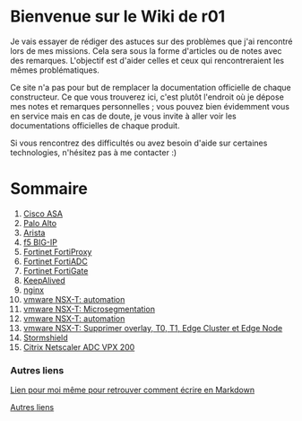 # Bienvenue sur le Wiki de r01

Je vais essayer de rédiger des astuces sur des problèmes que j'ai rencontré lors de mes missions. Cela sera sous la forme d'articles ou de notes avec des remarques. L'objectif est d'aider celles et ceux qui rencontreraient les mêmes problématiques.

Ce site n'a pas pour but de remplacer la documentation officielle de chaque constructeur. Ce que vous trouverez ici, c'est plutôt l'endroit où je dépose mes notes et remarques personnelles ; vous pouvez bien évidemment vous en service mais en cas de doute, je vous invite à aller voir les documentations officielles de chaque produit.

Si vous rencontrez des difficultés ou avez besoin d'aide sur certaines technologies, n'hésitez pas à me contacter :)

# Sommaire
1. [Cisco ASA](/Cisco/CiscoASA.md)
2. [Palo Alto](/PaloAlto/PaloAlto.md)
3. [Arista](/Switches/Arista.md)
4. [f5 BIG-IP](/f5-BIG-IP/Manuel-Exploitation.md)
5. [Fortinet FortiProxy](/fortinet/fortiproxy.md)
6. [Fortinet FortiADC](/fortinet/fortiadc.md)
7. [Fortinet FortiGate](/fortinet/fortigate.md)
8. [KeepAlived](/keepalived/keepalived.md)
9. [nginx](/nginx/nginx.md)
10. [vmware NSX-T: automation](/vmware/NSX-T-Automation-API.md)
11. [vmware NSX-T: Microsegmentation](/vmware/NSX-T-MicroSegmentation.md)
12. [vmware NSX-T: automation](/vmware/NSX-T-Automation-API.md)
14. [vmware NSX-T: Supprimer overlay, T0, T1, Edge Cluster et Edge Node](/vmware/SuppressionOverlay.md)
13. [Stormshield](/stormshield/stormshield.md)
14. [Citrix Netscaler ADC VPX 200](/citrix/citrix.md)

### Autres liens

[Lien pour moi même pour retrouver comment écrire en Markdown](https://github.com/adam-p/markdown-here/wiki/Markdown-Cheatsheet)

[Autres liens](autresliens.md)
